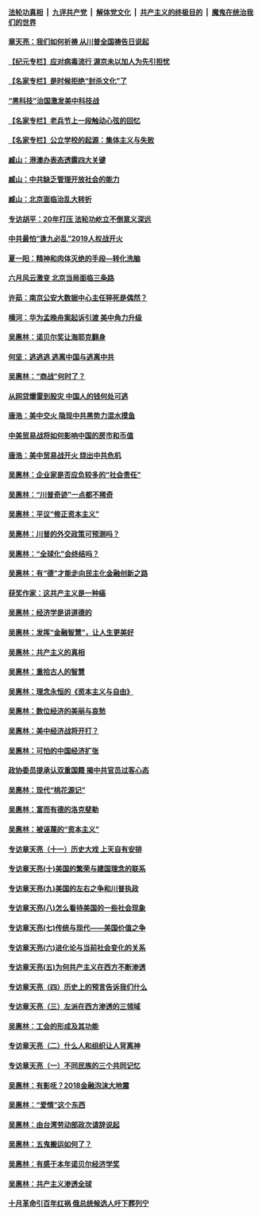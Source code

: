 

####  [法轮功真相](../../../../basic/blob/master/README.md?t=07040531) &nbsp;|&nbsp; [九评共产党](../../../../9ping.md/blob/master/README.md?t=07040531) &nbsp;|&nbsp; [解体党文化](../../../../jtdwh.md/blob/master/README.md?t=07040531)  &nbsp;|&nbsp; [共产主义的终极目的](../../../../gczydzjmd.md/blob/master/README.md?t=07040531) &nbsp;|&nbsp; [魔鬼在统治我们的世界](../../../../mgztzwmdsj.md/blob/master/README.md?t=07040531) 

#### [章天亮：我们如何祈祷 从川普全国祷告日说起](../pages/nsc423/n11944627.md?t=07040531) 

#### [【纪元专栏】应对病毒流行 渥京未以加人为先引担忧](../pages/nsc423/n11875714.md?t=07040531) 

#### [【名家专栏】是时候拒绝“封杀文化”了](../pages/nsc423/n11814093.md?t=07040531) 

#### [“黑科技”治国激发美中科技战](../pages/nsc423/n11638056.md?t=07040531) 

#### [【名家专栏】老兵节上一段触动心弦的回忆](../pages/nsc423/n11646016.md?t=07040531) 

#### [【名家专栏】公立学校的起源：集体主义与失败](../pages/nsc423/n11601833.md?t=07040531) 

#### [臧山：港澳办表态透露四大关键](../pages/nsc423/n11421628.md?t=07040531) 

#### [臧山：中共缺乏管理开放社会的能力](../pages/nsc423/n11407457.md?t=07040531) 

#### [臧山：北京面临治乱大转折](../pages/nsc423/n11406895.md?t=07040531) 

#### [专访胡平：20年打压 法轮功屹立不倒意义深远](../pages/nsc423/n11398800.md?t=07040531) 

#### [中共最怕“逢九必乱”2019人权战开火](../pages/nsc423/n11385248.md?t=07040531) 

#### [夏一阳：精神和肉体灭绝的手段—转化洗脑](../pages/nsc423/n11368250.md?t=07040531) 

#### [六月风云激变 北京当局面临三条路](../pages/nsc423/n11313668.md?t=07040531) 

#### [许茹：南京公安大数据中心主任猝死是偶然？](../pages/nsc423/n11064744.md?t=07040531) 

#### [横河：华为孟晚舟案起诉引渡 美中角力升级](../pages/nsc423/n11027230.md?t=07040531) 

#### [吴惠林：诺贝尔奖让海耶克翻身](../pages/nsc423/n10890049.md?t=07040531) 

#### [何坚：逃逃逃 逃离中国与逃离中共](../pages/nsc423/n10592891.md?t=07040531) 

#### [吴惠林：“商战”何时了？](../pages/nsc423/n10573558.md?t=07040531) 

#### [从网贷爆雷到股灾 中国人的钱何处可逃](../pages/nsc423/n10572800.md?t=07040531) 

#### [唐浩：美中交火 隐现中共黑势力混水摸鱼](../pages/nsc423/n10544040.md?t=07040531) 

#### [中美贸易战将如何影响中国的房市和币值](../pages/nsc423/n10543697.md?t=07040531) 

#### [唐浩：美中贸易战开火 烧出中共危机](../pages/nsc423/n10540126.md?t=07040531) 

#### [吴惠林：企业家是否应负较多的“社会责任”](../pages/nsc423/n10535022.md?t=07040531) 

#### [吴惠林：“川普奇迹”一点都不稀奇](../pages/nsc423/n10512808.md?t=07040531) 

#### [吴惠林：平议“修正资本主义”](../pages/nsc423/n10495724.md?t=07040531) 

#### [吴惠林：川普的外交政策可预测吗？](../pages/nsc423/n10462387.md?t=07040531) 

#### [吴惠林：“全球化”会终结吗？](../pages/nsc423/n10452838.md?t=07040531) 

#### [吴惠林：有“德”才能走向民主化金融创新之路](../pages/nsc423/n10432292.md?t=07040531) 

#### [获奖作家：这共产主义是一种癌](../pages/nsc423/n10431541.md?t=07040531) 

#### [吴惠林：经济学是讲道德的](../pages/nsc423/n10398014.md?t=07040531) 

#### [吴惠林：发挥“金融智慧”，让人生更美好](../pages/nsc423/n10375019.md?t=07040531) 

#### [吴惠林：共产主义的真相](../pages/nsc423/n10351394.md?t=07040531) 

#### [吴惠林：重拾古人的智慧](../pages/nsc423/n10337691.md?t=07040531) 

#### [吴惠林：理念永恒的《资本主义与自由》](../pages/nsc423/n10316274.md?t=07040531) 

#### [吴惠林：数位经济的美丽与哀愁](../pages/nsc423/n10292946.md?t=07040531) 

#### [吴惠林：美中经济战将开打？](../pages/nsc423/n10258825.md?t=07040531) 

#### [吴惠林：可怕的中国经济扩张](../pages/nsc423/n10219147.md?t=07040531) 

#### [政协委员提承认双重国籍 揭中共官员过客心态](../pages/nsc423/n10208809.md?t=07040531) 

#### [吴惠林：现代“桃花源记”](../pages/nsc423/n10185234.md?t=07040531) 

#### [吴惠林：富而有德的洛克斐勒](../pages/nsc423/n10142264.md?t=07040531) 

#### [吴惠林：被诬蔑的“资本主义”](../pages/nsc423/n10124816.md?t=07040531) 

#### [专访章天亮（十一）历史大戏 上天自有安排](../pages/nsc423/n10094905.md?t=07040531) 

#### [专访章天亮(十)美国的繁荣与建国理念的联系](../pages/nsc423/n10094899.md?t=07040531) 

#### [专访章天亮(九)美国的左右之争和川普执政](../pages/nsc423/n10094889.md?t=07040531) 

#### [专访章天亮(八)怎么看待美国的一些社会现象](../pages/nsc423/n10094857.md?t=07040531) 

#### [专访章天亮(七)传统与现代——美国价值之争](../pages/nsc423/n10093140.md?t=07040531) 

#### [专访章天亮(六)进化论与当前社会变化的关系](../pages/nsc423/n10092036.md?t=07040531) 

#### [专访章天亮(五)为何共产主义在西方不断渗透](../pages/nsc423/n10083620.md?t=07040531) 

#### [专访章天亮（四）历史上的预言告诉我们什么](../pages/nsc423/n10083606.md?t=07040531) 

#### [专访章天亮（三）左派在西方渗透的三领域](../pages/nsc423/n10081115.md?t=07040531) 

#### [吴惠林：工会的形成及其功能](../pages/nsc423/n10080633.md?t=07040531) 

#### [专访章天亮（二）什么人和组织让人背离神](../pages/nsc423/n10076637.md?t=07040531) 

#### [专访章天亮（一）不同民族的三个共同记忆](../pages/nsc423/n10074188.md?t=07040531) 

#### [吴惠林：有影呒？2018金融泡沫大地震](../pages/nsc423/n10040534.md?t=07040531) 

#### [吴惠林：“爱情”这个东西](../pages/nsc423/n10019423.md?t=07040531) 

#### [吴惠林：由台湾劳动部政次请辞说起](../pages/nsc423/n9979679.md?t=07040531) 

#### [吴惠林：五鬼搬运如何了？](../pages/nsc423/n9925338.md?t=07040531) 

#### [吴惠林：有感于本年诺贝尔经济学奖](../pages/nsc423/n9871883.md?t=07040531) 

#### [吴惠林：共产主义渗透全球](../pages/nsc423/n9812748.md?t=07040531) 

#### [十月革命引百年红祸 俄总统候选人吁下葬列宁](../pages/nsc423/n9810182.md?t=07040531) 

